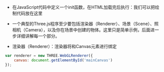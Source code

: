 * 在JavaScript代码中定义一个init函数，在HTML加载完后执行：我们可以把绘制代码放在这里

* 一个典型的Three.js程序至少要包括渲染器（Renderer）、场景（Scene）、照相机（Camera），以及你在场景中创建的物体。这里只是简单示例，后面进一步详细讲解每一个部分。

* 渲染器（Renderer）：渲染器将和Canvas元素进行绑定

```javascript
var renderer = new THREE.WebGLRenderer({
    canvas: document.getElementById('mainCanvas')
});
```
